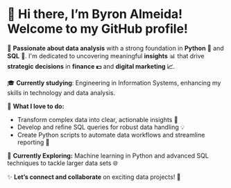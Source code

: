 # 👋 Hi there, I’m Byron Almeida! Welcome to my GitHub profile!

🚀 **Passionate about data analysis** with a strong foundation in **Python** 🐍 and **SQL** 💾. I'm dedicated to uncovering meaningful **insights** 📊 that drive **strategic decisions** in **finance 💵** and **digital marketing 📈**.

🎓 **Currently studying**: Engineering in Information Systems, enhancing my skills in technology and data analysis.

🔎 **What I love to do:**
- Transform complex data into clear, actionable insights 🧩
- Develop and refine SQL queries for robust data handling 💡
- Create Python scripts to automate data workflows and streamline reporting 🚀

🌟 **Currently Exploring:** Machine learning in Python and advanced SQL techniques to tackle larger data sets 🌐

✨ **Let’s connect and collaborate** on exciting data projects! 🚀
